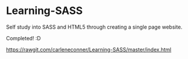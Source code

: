 # Learning-SASS
Self study into SASS and HTML5 through creating a single page website.

Completed! :D

https://rawgit.com/carleneconner/Learning-SASS/master/index.html
